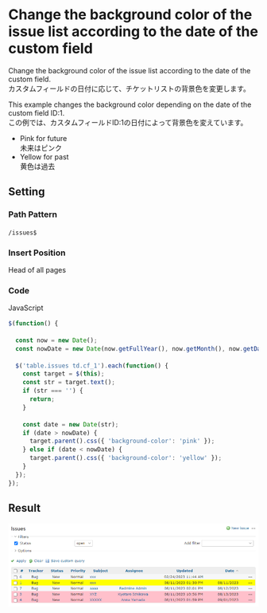 # Change the background color of the issue list according to the date of the custom field

Change the background color of the issue list according to the date of the custom field.  
カスタムフィールドの日付に応じて、チケットリストの背景色を変更します。

This example changes the background color depending on the date of the custom field ID:1.  
この例では、カスタムフィールドID:1の日付によって背景色を変えています。

* Pink for future  
未来はピンク
* Yellow for past  
黄色は過去

## Setting

### Path Pattern

`/issues$`

### Insert Position

Head of all pages
<!-- 
Head of all pages
Bottom of issue form
Bottom of issue detail
Bottom of all pages
-->

### Code

JavaScript
<!--
JavaScript
CSS
HTML
-->

```javascript
$(function() {

  const now = new Date();
  const nowDate = new Date(now.getFullYear(), now.getMonth(), now.getDate());

  $('table.issues td.cf_1').each(function() {
    const target = $(this);
    const str = target.text();
    if (str === '') {
      return;
    }

    const date = new Date(str);
    if (date > nowDate) {
      target.parent().css({ 'background-color': 'pink' });
    } else if (date < nowDate) {
      target.parent().css({ 'background-color': 'yellow' });
    }
  });
});
```

## Result

![result](./result.png)
